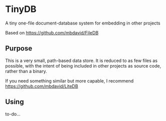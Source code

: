 # TinyDB
A tiny one-file document-database system for embedding in other projects

Based on https://github.com/mbdavid/FileDB

## Purpose

This is a very small, path-based data store. It is reduced to as few files as possible, with the intent of being included in other projects as source code, rather than a binary.

If you need something similar but more capable, I recommend https://github.com/mbdavid/LiteDB

## Using

to-do...
